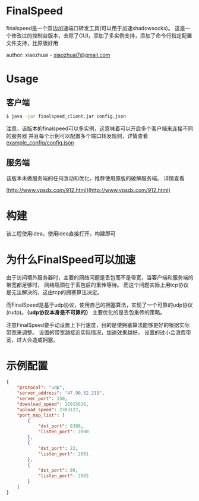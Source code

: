 # FinalSpeed
finalspeed是一个双边加速端口转发工具(可以用于加速shadowsocks)。
这是一个修改过的控制台版本，去除了GUI，添加了多实例支持，添加了命令行指定配置文件支持，比原版好用

author: xiaozhuai - [xiaozhuai7@gmail.com](xiaozhuai7@gmail.com)

# Usage

## 客户端

```bash
$ java -jar finalspeed_client.jar config.json
```

注意，该版本的finalspeed可以多实例，这意味着可以开启多个客户端来连接不同的服务器
并且每个示例可以配置多个端口转发规则，详情查看 [example_config/config.json](example_config/config.json)

## 服务端

该版本未做服务端的任何改动和优化，推荐使用原版的破解服务端。
详情查看

[http://www.vpsdx.com/912.html](http://www.vpsdx.com/912.html)

# 构建
该工程使用idea，使用idea直接打开，构建即可

# 为什么FinalSpeed可以加速
由于访问境外服务器时，主要的网络问题是丢包而不是带宽，当客户端和服务端的带宽都足够时，
网络瓶颈在于丢包后的重传等待。
而这个问题实际上用tcp协议是无法解决的，这由tcp的拥塞算法决定。

而FinalSpeed是基于udp协议，使用自己的拥塞算法，实现了一个可靠的udp协议(rudp)。**（udp协议本身是不可靠的）**
主要优化的是丢包重传的策略。

注意FinalSpeed要手动设置上下行速度，目的是使拥塞算法能够更好的根据实际带宽来调整。
设置的带宽越接近实际情况，加速效果越好。
设置的过小会浪费带宽，过大会造成拥塞。

# 示例配置

```json
{
    "protocal": "udp",
    "server_address": "47.90.52.219",
    "server_port": 150,
    "download_speed": 11915636,
    "upload_speed": 2383127,
    "port_map_list": [
        {
            "dst_port": 8388,
            "listen_port": 2000
        },
        {
            "dst_port": 22,
            "listen_port": 2001
        },
        {
            "dst_port": 80,
            "listen_port": 2002
        }
    ]
}
```
